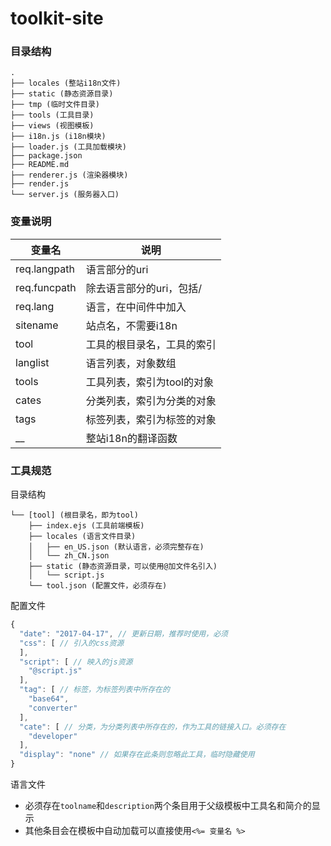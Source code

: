 toolkit-site
======

### 目录结构

```
.
├── locales (整站i18n文件)
├── static (静态资源目录)
├── tmp (临时文件目录)
├── tools (工具目录)
├── views (视图模板)
├── i18n.js (i18n模块)
├── loader.js (工具加载模块)
├── package.json
├── README.md
├── renderer.js (渲染器模块)
├── render.js
└── server.js (服务器入口)

```

### 变量说明

|变量名|说明|
|--|--|
|req.langpath|语言部分的uri|
|req.funcpath|除去语言部分的uri，包括/|
|req.lang|语言，在中间件中加入|
|sitename|站点名，不需要i18n|
|tool|工具的根目录名，工具的索引|
|langlist|语言列表，对象数组|
|tools|工具列表，索引为tool的对象|
|cates|分类列表，索引为分类的对象|
|tags|标签列表，索引为标签的对象|
|__|整站i18n的翻译函数|

### 工具规范

目录结构

```
└── [tool] (根目录名，即为tool)
    ├── index.ejs (工具前端模板)
    ├── locales (语言文件目录)
    │   ├── en_US.json (默认语言，必须完整存在)
    │   └── zh_CN.json
    ├── static (静态资源目录，可以使用@加文件名引入)
    │   └── script.js
    └── tool.json (配置文件，必须存在)

```

配置文件

```js
{
  "date": "2017-04-17", // 更新日期，推荐时使用，必须
  "css": [ // 引入的css资源
  ],
  "script": [ // 映入的js资源
    "@script.js"
  ],
  "tag": [ // 标签，为标签列表中所存在的
    "base64",
    "converter"
  ],
  "cate": [ // 分类，为分类列表中所存在的，作为工具的链接入口。必须存在
    "developer"
  ],
  "display": "none" // 如果存在此条则忽略此工具，临时隐藏使用
}

```

语言文件

 - 必须存在`toolname`和`description`两个条目用于父级模板中工具名和简介的显示
 - 其他条目会在模板中自动加载可以直接使用`<%= 变量名 %>`
